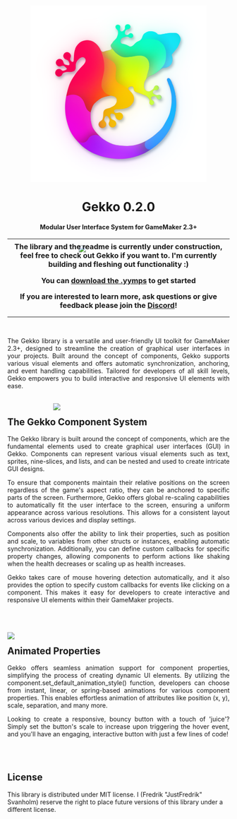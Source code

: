 <p align="center"><img src="Gekko_logo.png" style="display:block; margin:auto; width:400px"></p>
<h1 size=7 align="center">Gekko 0.2.0</h1>
<h4 align="center">Modular User Interface System for GameMaker 2.3+</h4>
<hr>



<p align="center"><img src="https://user-images.githubusercontent.com/54528582/236492942-924265f9-461c-417e-8946-6192f0f26b74.png" style="display:block; margin:auto; width:180px; margin-bottom: -46px;"></p>
<h3 align="center">
  <p align="center">
  The library and the readme is currently under construction, feel free to check out Gekko if you want to.
I'm currently building and fleshing out functionality :)</p>

<p align="center">
  You can <a href="https://github.com/JustFredrik/Gekko/releases"> download the .yymps</a> to get started</p>
If you are interested to learn more, ask questions or give feedback please join the <a href="https://discord.com/invite/47ap8cE"> Discord</a>! 
 </h3>


<hr>
<br>


<p align="justify">
  The Gekko library is a versatile and user-friendly UI toolkit for GameMaker 2.3+, designed to streamline the creation of graphical user interfaces in your projects. Built around the concept of components, Gekko supports various visual elements and offers automatic synchronization, anchoring, and event handling capabilities. Tailored for developers of all skill levels, Gekko empowers you to build interactive and responsive UI elements with ease.</p>




<br>
<img align="right" src="https://user-images.githubusercontent.com/54528582/236459900-635fdb5d-aa4f-4ef3-a30c-9ebaefb4746b.png" style="display:block; margin:auto; width:400px">
<h2>The Gekko Component System</h2>
<p align="justify">
  The Gekko library is built around the concept of components, which are the fundamental elements used to create graphical user interfaces (GUI) in Gekko. Components can represent various visual elements such as text, sprites, nine-slices, and lists, and can be nested and used to create intricate GUI designs.</p>

<p align="justify">
  To ensure that components maintain their relative positions on the screen regardless of the game's aspect ratio, they can be anchored to specific parts of the screen. Furthermore, Gekko offers global re-scaling capabilities to automatically fit the user interface to the screen, ensuring a uniform appearance across various resolutions. This allows for a consistent layout across various devices and display settings.</p>

<p align="justify">
  Components also offer the ability to link their properties, such as position and scale, to variables from other structs or instances, enabling automatic synchronization. Additionally, you can define custom callbacks for specific property changes, allowing components to perform actions like shaking when the health decreases or scaling up as health increases.</p>

<p align="justify">
  Gekko takes care of mouse hovering detection automatically, and it also provides the option to specify custom callbacks for events like clicking on a component. This makes it easy for developers to create interactive and responsive UI elements within their GameMaker projects.</p>
<br>
<br><br>

<img align="left" src="https://user-images.githubusercontent.com/54528582/236490560-87b23ec3-db91-4fd1-bc8d-b7802020d303.png" style="display:block; margin:auto; width:300px">
<h2>Animated Properties</h2>
<p align="justify">
Gekko offers seamless animation support for component properties, simplifying the process of creating dynamic UI elements. By utilizing the component.set_default_animation_style() function, developers can choose from instant, linear, or spring-based animations for various component properties. This enables effortless animation of attributes like position (x, y), scale, separation, and many more.</p>

<p align="justify">
Looking to create a responsive, bouncy button with a touch of 'juice'? Simply set the button's scale to increase upon triggering the hover event, and you'll have an engaging, interactive button with just a few lines of code!</p>
<br>
<br>
<h2>License</h2>
<p>This library is distributed under MIT license. I (Fredrik "JustFredrik" Svanholm) reserve the right to place future versions of this library under a different license.</p>






